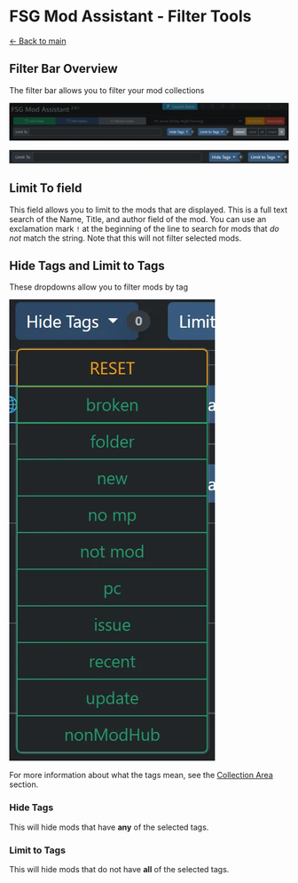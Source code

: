 # FSG Mod Assistant - Filter Tools

[← Back to main](index.html)

## Filter Bar Overview

The filter bar allows you to filter your mod collections

![Alt text](img/interfacemap_filter.webp)

![Alt text](img/filter-002.webp)

## Limit To field

This field allows you to limit to the mods that are displayed. This is a full text search of the Name, Title, and author field of the mod.  You can use an exclamation mark `!` at the beginning of the line to search for mods that *do not* match the string.  Note that this will not filter selected mods.

## Hide Tags and Limit to Tags

These dropdowns allow you to filter mods by tag

![Alt text](img/filter-003.webp)

For more information about what the tags mean, see the [Collection Area](mods.html) section.

### Hide Tags

This will hide mods that have **any** of the selected tags.

### Limit to Tags

This will hide mods that do not have **all** of the selected tags.

